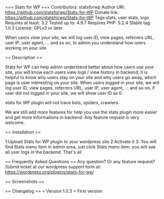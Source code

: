 === Stats for WP  ===
Contributors: statsforwp
Author URI: https://github.com/statsforwp/Stats-for-WP
Donate link: https://github.com/statsforwp/Stats-for-WP
Tags:stats, user stats, logs 
Requires at least: 3.2
Tested up to: 4.9.7
Requires PHP: 5.2.4
Stable tag: 1.0.3
License: GPLv3 or later

When users view your site, we will log user ID, view pages, referrers URL, user IP, user agent, ... and so on, to admin you understand how users working on your site

== Description ==

Stats for WP can help admin understand better about how users use your site, you will know each users view logs / view history in backend, it is helpful to know why users stay on your site and why users go away, which page is user interesting on your site. When users logged in your site, we will log user ID, view pages, referrers URL, user IP, user agent, ... and so on, if user did not logged in your site, we will show user ID as 0.

stats for WP  plugin will not trace bots, spiders, crawlers.

We are still add more features for help you use the stats plugin more easier and get more informations in backend. Any feature request is very welcome.

== Installation ==

1:Upload Stats for WP plugin to your wordpress site
2:Activate it 
3: You will find Stats menu item in admin area, just click Stats menu item, you will see all user logs in the backend.
That's all

== Frequently Asked Questions ==
Any question? Or any feature request? Submit ticket at our wordpress support form at: https://wordpress.org/plugins/stats-for-wp/

== Screenshots ==

== Changelog ==
= Version 1.0.3 =
First version

